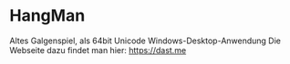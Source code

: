 # HangMan
Altes Galgenspiel, als 64bit Unicode Windows-Desktop-Anwendung
Die Webseite dazu findet man hier: https://dast.me

